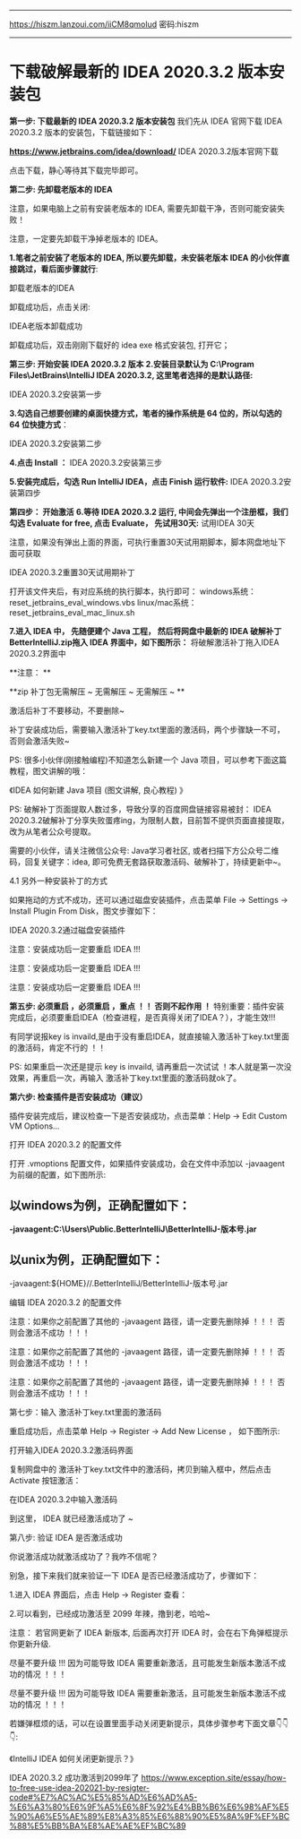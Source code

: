 
---

https://hiszm.lanzoui.com/iiCM8qmolud
密码:hiszm

---

# 下载破解最新的 IDEA 2020.3.2 版本安装包
**第一步: 下载最新的 IDEA 2020.3.2 版本安装包**
我们先从 IDEA 官网下载 IDEA 2020.3.2 版本的安装包，下载链接如下：

**https://www.jetbrains.com/idea/download/**
IDEA 2020.3.2版本官网下载

点击下载，静心等待其下载完毕即可。

**第二步: 先卸载老版本的 IDEA**


注意，如果电脑上之前有安装老版本的 IDEA, 需要先卸载干净，否则可能安装失败！

注意，一定要先卸载干净掉老版本的 IDEA。

**1.笔者之前安装了老版本的 IDEA, 所以要先卸载，未安装老版本 IDEA 的小伙伴直接跳过，看后面步骤就行**:

卸载老版本的IDEA

卸载成功后，点击关闭:

IDEA老版本卸载成功

卸载成功后，双击刚刚下载好的 idea exe 格式安装包, 打开它；

**第三步: 开始安装 IDEA 2020.3.2 版本**
**2.安装目录默认为 C:\Program Files\JetBrains\IntelliJ IDEA 2020.3.2, 这里笔者选择的是默认路径:**

IDEA 2020.3.2安装第一步

**3.勾选自己想要创建的桌面快捷方式，笔者的操作系统是 64 位的，所以勾选的 64 位快捷方式**：

IDEA 2020.3.2安装第二步

**4.点击 Install ：**
IDEA 2020.3.2安装第三步

**5.安装完成后，勾选 Run IntelliJ IDEA，点击 Finish 运行软件:**
IDEA 2020.3.2安装第四步

**第四步： 开始激活**
**6.等待 IDEA 2020.3.2 运行, 中间会先弹出一个注册框，我们勾选 Evaluate for free, 点击 Evaluate， 先试用30天:**
试用IDEA 30天

注意，如果没有弹出上面的界面，可执行重置30天试用期脚本，脚本网盘地址下面可获取

IDEA 2020.3.2重置30天试用期补丁

打开该文件夹后，有对应系统的执行脚本，执行即可：
windows系统：reset_jetbrains_eval_windows.vbs
linux/mac系统：reset_jetbrains_eval_mac_linux.sh


**7.进入 IDEA 中， 先随便建个 Java 工程， 然后将网盘中最新的 IDEA 破解补丁 BetterIntelliJ.zip拖入 IDEA 界面中，如下图所示：**
将破解激活补丁拖入IDEA 2020.3.2界面中


**注意： **

**zip 补丁包无需解压 ~ 无需解压 ~ 无需解压 ~ **

激活后补丁不要移动，不要删除~

补丁安装成功后，需要输入激活补丁key.txt里面的激活码，两个步骤缺一不可，否则会激活失败~


PS: 很多小伙伴(刚接触编程)不知道怎么新建一个 Java 项目，可以参考下面这篇教程，图文讲解的哦：

《IDEA 如何新建 Java 项目 (图文讲解, 良心教程) 》


PS: 破解补丁页面提取人数过多，导致分享的百度网盘链接容易被封： IDEA 2020.3.2破解补丁分享失败蛋疼ing，为限制人数，目前暂不提供页面直接提取，改为从笔者公众号提取。


需要的小伙伴，请关注微信公众号: Java学习者社区, 或者扫描下方公众号二维码，回复关键字：idea, 即可免费无套路获取激活码、破解补丁，持续更新中~。



4.1 另外一种安装补丁的方式

如果拖动的方式不成功，还可以通过磁盘安装插件，点击菜单 File -> Settings -> Install Plugin From Disk，图文步骤如下：

IDEA 2020.3.2通过磁盘安装插件

注意：安装成功后一定要重启 IDEA !!!

注意：安装成功后一定要重启 IDEA !!!

注意：安装成功后一定要重启 IDEA !!!

**第五步: 必须重启 ，必须重启 ，重点 ！！ 否则不起作用 ！**
特别重要：插件安装完成后，必须要重启IDEA（检查进程，是否真得关闭了IDEA？），才能生效!!!

有同学说报key is invaild,是由于没有重启IDEA，就直接输入激活补丁key.txt里面的激活码，肯定不行的 ！！


PS: 如果重启一次还是提示 key is invaild, 请再重启一次试试 ！本人就是第一次没效果，再重启一次，再输入 激活补丁key.txt里面的激活码就ok了。

**第六步: 检查插件是否安装成功（建议）**

插件安装完成后，建议检查一下是否安装成功，点击菜单：Help -> Edit Custom VM Options...

打开 IDEA 2020.3.2 的配置文件

打开 .vmoptions 配置文件，如果插件安装成功，会在文件中添加以 -javaagent 为前缀的配置，如下图所示:
## 以windows为例，正确配置如下：

**-javaagent:C:\Users\Public\.BetterIntelliJ\BetterIntelliJ-版本号.jar**
## 以unix为例，正确配置如下：

-javaagent:${HOME}//.BetterIntelliJ/BetterIntelliJ-版本号.jar


编辑 IDEA 2020.3.2 的配置文件

注意：如果你之前配置了其他的 -javaagent 路径，请一定要先删除掉 ！！！ 否则会激活不成功 ！！！

注意：如果你之前配置了其他的 -javaagent 路径，请一定要先删除掉 ！！！ 否则会激活不成功 ！！！

注意：如果你之前配置了其他的 -javaagent 路径，请一定要先删除掉 ！！！ 否则会激活不成功 ！！！

第七步：输入 激活补丁key.txt里面的激活码

重启成功后，点击菜单 Help -> Register -> Add New License ， 如下图所示:

打开输入IDEA 2020.3.2激活码界面

复制网盘中的 激活补丁key.txt文件中的激活码，拷贝到输入框中，然后点击 Activate 按钮激活：

在IDEA 2020.3.2中输入激活码

到这里， IDEA 就已经激活成功了 ~

第八步: 验证 IDEA 是否激活成功

你说激活成功就激活成功了？我咋不信呢？

别急，接下来我们就来验证一下 IDEA 是否已经激活成功了，步骤如下：

1.进入 IDEA 界面后，点击 Help -> Register 查看：



2.可以看到，已经成功激活至 2099 年辣，撸到老，哈哈~


注意： 若官网更新了 IDEA 新版本, 后面再次打开 IDEA 时，会在右下角弹框提示你更新升级.

尽量不要升级 !!! 因为可能导致 IDEA 需要重新激活，且可能发生新版本激活不成功的情况 ！！！

尽量不要升级 !!! 因为可能导致 IDEA 需要重新激活，且可能发生新版本激活不成功的情况 ！！！

若嫌弹框烦的话，可以在设置里面手动关闭更新提示，具体步骤参考下面文章👇👇👇:

《IntelliJ IDEA 如何关闭更新提示？》

IDEA 2020.3.2 成功激活到2099年了
https://www.exception.site/essay/how-to-free-use-idea-202021-by-resigter-code#%E7%AC%AC%E5%85%AD%E6%AD%A5-%E6%A3%80%E6%9F%A5%E6%8F%92%E4%BB%B6%E6%98%AF%E5%90%A6%E5%AE%89%E8%A3%85%E6%88%90%E5%8A%9F%EF%BC%88%E5%BB%BA%E8%AE%AE%EF%BC%89
